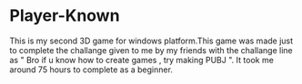 # Player-Known
This is my second 3D game for windows platform.This game was made just to complete the challange given to me by my friends with the challange line as " Bro if u know how to create games , try making PUBJ ".
It took me around 75 hours to complete as a beginner.
